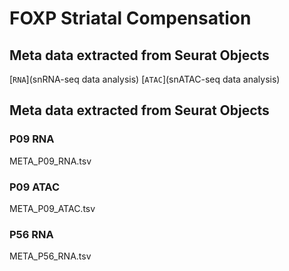 # FOXP Striatal Compensation

## Meta data extracted from Seurat Objects
[`RNA`](snRNA-seq data analysis)
[`ATAC`](snATAC-seq data analysis)

## Meta data extracted from Seurat Objects
### P09 RNA
META_P09_RNA.tsv

### P09 ATAC
META_P09_ATAC.tsv

### P56 RNA
META_P56_RNA.tsv

